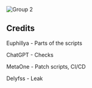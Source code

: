 ![Group 2](https://github.com/user-attachments/assets/ffe7559b-b4b6-4d0d-81c3-75b582344b27)

## Credits

Euphillya - Parts of the scripts

ChatGPT - Checks

MetaOne - Patch scripts, CI/CD

Delyfss - Leak
